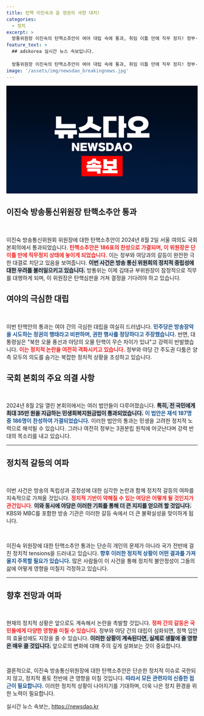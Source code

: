 ```yaml
---
title: 탄핵 이진숙과 윤 정권의 극한 대치!
categories:
  - 정치
excerpt: >
  방통위원장 이진숙의 탄핵소추안이 여야 대립 속에 통과, 취임 이틀 만에 직무 정지! 정부·여당과 야당의 치열한 갈등이 방송장악 논란으로 번지고 있다. 대통령실의 반격과 민주당의 반박, 앞으로의 전개가 주목된다.
feature_text: >
  ## adskorea 실시간 뉴스 속보입니다.

  방통위원장 이진숙의 탄핵소추안이 여야 대립 속에 통과, 취임 이틀 만에 직무 정지! 정부·여당과 야당의 치열한 갈등이 방송장악 논란으로 번지고 있다. 대통령실의 반격과 민주당의 반박, 앞으로의 전개가 주목된다.
image: '/assets/img/newsdao_breakingnews.jpg'
---
```


<p><img src="/assets/img/newsdao_breakingnews.jpg" alt="adskorea 속보" /></p>

<h2 data-ke-size="size26">이진숙 방송통신위원장 탄핵소추안 통과</h2>

<p data-ke-size="size16">&nbsp;</p>

<p>이진숙 방송통신위원회 위원장에 대한 탄핵소추안이 2024년 8월 2일 서울 여의도 국회 본회의에서 통과되었습니다. <b><span style="color: #ee2323;">탄핵소추안은 186표의 찬성으로 가결되며, 이 위원장은 단 이틀 만에 직무정지 상태에 놓이게 되었습니다.</span></b> 이는 정부와 여당과의 갈등이 완전한 극한 대결로 치닫고 있음을 보여줍니다. <b><span style="background-color: #21538527;">이번 사건은 방송 통신 위원회의 정치적 중립성에 대한 우려를 불러일으키고 있습니다.</span></b> 방통위는 이제 김태규 부위원장이 잠정적으로 직무를 대행하게 되며, 이 위원장은 탄핵심판을 거쳐 결정을 기다려야 하고 있습니다.</p>

<h2 data-ke-size="size26">여야의 극심한 대립</h2>

<p data-ke-size="size16">&nbsp;</p>

<p>이번 탄핵안의 통과는 여야 간의 극심한 대립을 여실히 드러냅니다. <b><span style="color: #1a5490;">민주당은 방송장악을 시도하는 정권의 행태라고 비판하며, 권한 행사를 정당하다고 주장했습니다.</span></b> 반면, 대통령실은 "북한 오물 풍선과 야당의 오물 탄핵이 무슨 차이가 있냐"고 강력히 반발했습니다. <b><span style="color: #ee2323;"> 이는 정치적 논란을 여전히 격화시키고 있습니다.</span></b> 정부와 야당 간 주도권 다툼은 양측 모두의 의도를 숨기는 복잡한 정치적 상황을 조성하고 있습니다.</p>

<h2 data-ke-size="size26">국회 본회의 주요 의결 사항</h2>

<p data-ke-size="size16">&nbsp;</p>

<p>2024년 8월 2일 열린 본회의에서는 여러 법안들이 다루어졌습니다. <b><span style="background-color: #21538527;">특히, 전 국민에게 최대 35만 원을 지급하는 민생회복지원금법이 통과되었습니다.</span></b> <b><span style="color: #1a5490;">이 법안은 재석 187명 중 186명이 찬성하여 가결되었습니다.</span></b> 이러한 법안의 통과는 민생을 고려한 정치적 노력으로 해석될 수 있습니다. 그러나 여전히 정부는 3권분립 원칙에 어긋난다며 강력 반대의 목소리를 내고 있습니다.</p>

<hr>

<h2 data-ke-size="size26">정치적 갈등의 여파</h2>

<p data-ke-size="size16">&nbsp;</p>

<p>이번 사건은 방송의 독립성과 공정성에 대한 심각한 논란과 함께 정치적 갈등의 여파를 지속적으로 가져올 것입니다. <b><span style="color: #ee2323;">정치적 기반이 약해질 수 있는 여당은 어떻게 될 것인지가 관건입니다.</span></b> <b><span style="background-color: #21538527;">이와 동시에 야당은 이러한 기회를 통해 더 큰 지지를 얻으려 할 것입니다.</span></b> KBS와 MBC를 포함한 방송 기관은 이러한 갈등 속에서 더 큰 불확실성을 맞이하게 됩니다.</p>

<p data-ke-size="size16">&nbsp;</p>

<p>이진숙 위원장에 대한 탄핵소추안 통과는 단순히 개인의 문제가 아니라 국가 전반에 걸친 정치적 tensions을 드러내고 있습니다. <b><span style="color: #1a5490;">향후 이러한 정치적 상황이 어떤 결과를 가져올지 주목할 필요가 있습니다.</span></b> 많은 사람들이 이 사건을 통해 정치적 불안정성이 그들의 삶에 어떻게 영향을 미칠지 걱정하고 있습니다.</p>

<hr>

<h2 data-ke-size="size26">향후 전망과 여파</h2>

<p data-ke-size="size16">&nbsp;</p>

<p>현재의 정치적 상황은 앞으로도 계속해서 논란을 촉발할 것입니다. <b><span style="color: #ee2323;">정파 간의 갈등은 국민들에게 다양한 영향을 미칠 수 있습니다.</span></b> 정부와 야당 간의 대립이 심화되면, 정책 입안의 효율성에도 지장을 줄 수 있습니다. <b><span style="background-color: #21538527;">이러한 상황이 계속된다면, 실제로 생활에 줄 영향은 매우 클 것입니다.</span></b> 앞으로의 변화에 대해 주의 깊게 살펴보는 것이 중요합니다.</p>

<p data-ke-size="size16">&nbsp;</p>

<p>결론적으로, 이진숙 방송통신위원장에 대한 탄핵소추안은 단순한 정치적 이슈로 국한되지 않고, 정치적 풍토 전반에 큰 영향을 미칠 것입니다. <b><span style="color: #1a5490;">따라서 모든 관련자의 신중한 접근이 필요합니다.</span></b> 이러한 정치적 상황이 나아지기를 기대하며, 더욱 나은 정치 환경을 위한 노력이 필요합니다.</p>
실시간 뉴스 속보는, <a href="https://newsdao.kr" rel="dofollow">https://newsdao.kr</a>



